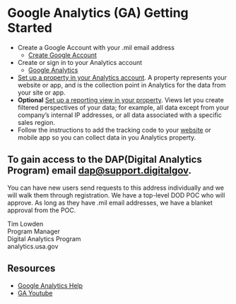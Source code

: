 # Google Analytics (GA) Getting Started

* Create a Google Account with your .mil email address
    * [Create Google Account](https://accounts.google.com/SignUpWithoutGmail)
* Create or sign in to your Analytics account
    * [Google Analytics](http://www.google.com/analytics/)
* [Set up a property in your Analytics account](https://support.google.com/analytics/answer/1042508). A property represents your website or app, and is the collection point in Analytics for the data from your site or app.
* **Optional** [Set up a reporting view in your property](https://support.google.com/analytics/answer/1009714). Views let you create filtered perspectives of your data; for example, all data except from your company’s internal IP addresses, or all data associated with a specific sales region.
* Follow the instructions to add the tracking code to your [website](https://support.google.com/analytics/answer/1008080) or mobile app so you can collect data in you Analytics property.

## To gain access to the DAP(Digital Analytics Program) email <dap@support.digitalgov>.

You can have new users send requests to this address individually and we will walk them through registration. We have a top-level DOD POC who will approve. As long as they have .mil email addresses, we have a blanket approval from the POC.

Tim Lowden <br/>
Program Manager<br/>
Digital Analytics Program<br/>
analytics.usa.gov


## Resources

* [Google Analytics Help](https://support.google.com/analytics/answer/1008015?hl=en)
* [GA Youtube](https://www.youtube.com/watch?v=lZf3YYkIg8w)
